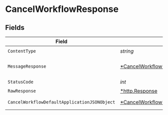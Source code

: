 # CancelWorkflowResponse


## Fields

| Field                                                                                                    | Type                                                                                                     | Required                                                                                                 | Description                                                                                              |
| -------------------------------------------------------------------------------------------------------- | -------------------------------------------------------------------------------------------------------- | -------------------------------------------------------------------------------------------------------- | -------------------------------------------------------------------------------------------------------- |
| `ContentType`                                                                                            | *string*                                                                                                 | :heavy_check_mark:                                                                                       | N/A                                                                                                      |
| `MessageResponse`                                                                                        | [*CancelWorkflowMessageResponse](../../models/operations/cancelworkflowmessageresponse.md)               | :heavy_minus_sign:                                                                                       | A confirmation message.                                                                                  |
| `StatusCode`                                                                                             | *int*                                                                                                    | :heavy_check_mark:                                                                                       | N/A                                                                                                      |
| `RawResponse`                                                                                            | [*http.Response](https://pkg.go.dev/net/http#Response)                                                   | :heavy_minus_sign:                                                                                       | N/A                                                                                                      |
| `CancelWorkflowDefaultApplicationJSONObject`                                                             | [*CancelWorkflowDefaultApplicationJSON](../../models/operations/cancelworkflowdefaultapplicationjson.md) | :heavy_minus_sign:                                                                                       | Error response.                                                                                          |